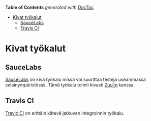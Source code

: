 **Table of Contents**  *generated with [DocToc](http://doctoc.herokuapp.com/)*

- [Kivat työkalut](#kivat-työkalut)
	- [SauceLabs](#saucelabs)
	- [Travis CI](#travis-ci)

# Kivat työkalut

## SauceLabs

[SauceLabs](https://saucelabs.com/) on kiva työkalu missä voi suorittaa testejä useammassa selainympäristössä. Tämä työkalu toimii kivasti [Zuulin](https://github.com/defunctzombie/zuul) kanssa.

## Travis CI

[Travic CI](https://travis-ci.org/) on erittäin kätevä jatkuvan integroinnin työkalu.
